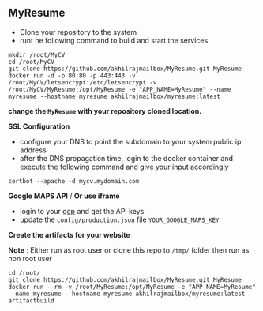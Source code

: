 ## MyResume


* Clone your repository to the system
* runt he following command to build and start the services

```
mkdir /root/MyCV
cd /root/MyCV
git clone https://github.com/akhilrajmailbox/MyResume.git MyResume
docker run -d -p 80:80 -p 443:443 -v /root/MyCV/letsencrypt:/etc/letsencrypt -v /root/MyCV/MyResume:/opt/MyResume -e "APP_NAME=MyResume" --name myresume --hostname myresume akhilrajmailbox/myresume:latest
```
**change the `MyResume` with your repository cloned location.**


**SSL Configuration**

* configure your DNS to point the subdomain to your system public ip address
* after the DNS propagation time, login to the docker container and execute the following command and give your input accordingly

```
certbot --apache -d mycv.mydomain.com
```


**Google MAPS API** / **Or use iframe**

* login to your [gcp](https://console.cloud.google.com/google/maps-apis/overview) and get the API keys.
* update the `config/production.json` file `YOUR_GOOGLE_MAPS_KEY`


**Create the artifacts for your website**

**Note** : Either run as root user or clone this repo to `/tmp/` folder then run as non root user

```
cd /root/
git clone https://github.com/akhilrajmailbox/MyResume.git MyResume
docker run --rm -v /root/MyResume:/opt/MyResume -e "APP_NAME=MyResume" --name myresume --hostname myresume akhilrajmailbox/myresume:latest artifactbuild
```